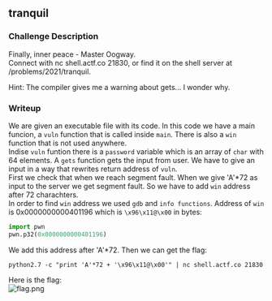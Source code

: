 ## tranquil

### Challenge Description

Finally, inner peace - Master Oogway.  
Connect with nc shell.actf.co 21830, or find it on the shell server at /problems/2021/tranquil.  

Hint: The compiler gives me a warning about gets... I wonder why.  

### Writeup

We are given an executable file with its code. In this code we have a main funcion, a `vuln` function that is called inside `main`. There is also a `win` function that is not used anywhere.  
Indise `vuln` funtion there is a `password` variable which is an array of `char` with 64 elements. A `gets` function gets the input from user. We have to give an input in a way that rewrites return address of `vuln`.  
First we check that when we reach segment fault. When we give 'A'*72 as input to the server we get segment fault. So we have to add `win` address after 72 charachters.  
In order to find `win` address we used `gdb` and `info functions`. Address of `win` is 0x0000000000401196 which is `\x96\x11@\x00` in bytes:  
```python
import pwn
pwn.p32(0x0000000000401196)
```
We add this address after 'A'*72. Then we can get the flag:  
```
python2.7 -c "print 'A'*72 + '\x96\x11@\x00'" | nc shell.actf.co 21830
```
Here is the flag:  
![flag.png](https://github.com/aahsani/CTFWriteups/blob/master/%C3%A5ngstromCTF2021/Binary/tranquil/flag.png)